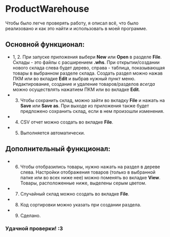 # ProductWarehouse

Чтобы было легче проверять работу, я описал всё, что было реализовано и как это найти и использовать в моей программе.

## Основной функционал:
* 1, 2. При запуске приложения выбери **New** или **Open** в разделе **File**. Склады - это файлы с расширением **.whs**. При открытии/создании нового склада слева будет дерево, справа - таблица, показывающая товары в выбранном разделе склада. Создать раздел можно нажав ПКМ или во вкладке **Edit** и выбрав нужный пункт меню. Редактирование, создание и удаление товаров/разделов *всегда* можно осуществлять нажатием ПКМ или во вкладке **Edit**.
* 3. Чтобы сохранить склад, можно зайти во вкладку **File** и нажать на **Save** или **Save as**. При выходе из приложения также будет предложено сохранить склад, если в нем произошли изменения.
* 4. CSV отчет можно создать во вкладке **File**.
* 5. Выполняется автоматически.

## Дополнительный функционал:
* 6. Чтобы отобразились товары, нужно нажать на раздел в дереве слева. Настройки отображения товаров (только в выбранной папке или во всех ниже нее) можно поменять во вкладке **View**. Товары, расположенные ниже, выделены серым цветом.
* 7. Случайный склад можно создать во вкладке **File**.
* 8. Код сортировки можно указать при создании раздела.
* 9. Сделано.

### Удачной проверки! :3
